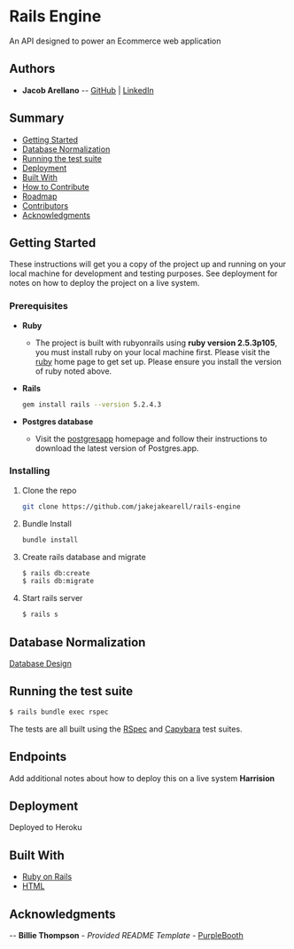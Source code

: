 # Rails Engine

An API designed to power an Ecommerce web application

## Authors

* **Jacob Arellano** -- [GitHub](https://github.com/jakejakearell) |
  [LinkedIn](https://www.linkedin.com/in/jacob-arellano-ab2890207/)

## Summary

  - [Getting Started](#getting-started)
  - [Database Normalization](#database-normalization)
  - [Running the test suite](#running-the-test-suite)
  - [Deployment](#deployment)
  - [Built With](#built-with)
  - [How to Contribute](#how-to-contribute)
  - [Roadmap](#roadmap)
  - [Contributors](#contributors)
  - [Acknowledgments](#acknowledgments)

## Getting Started

These instructions will get you a copy of the project up and running on
your local machine for development and testing purposes. See deployment
for notes on how to deploy the project on a live system.

### Prerequisites

* __Ruby__

  - The project is built with rubyonrails using __ruby version 2.5.3p105__, you must install ruby on your local machine first. Please visit the [ruby](https://www.ruby-lang.org/en/documentation/installation/) home page to get set up. Please ensure you install the version of ruby noted above.

* __Rails__
  ```sh
  gem install rails --version 5.2.4.3
  ```

* __Postgres database__
  - Visit the [postgresapp](https://postgresapp.com/downloads.html) homepage and follow their instructions to download the latest version of Postgres.app.


### Installing

1. Clone the repo
   ```sh
   git clone https://github.com/jakejakearell/rails-engine
   ```

2. Bundle Install
   ```sh
   bundle install
   ```

3. Create rails database and migrate
   ```sh
   $ rails db:create
   $ rails db:migrate
   ```

4. Start rails server
    ```sh
    $ rails s
    ```
## Database Normalization

[Database Design](insertlinkhere)

## Running the test suite
```sh
$ rails bundle exec rspec
```
The tests are all built using the [RSpec](https://rspec.info/) and [Capybara](https://github.com/teamcapybara/capybara) test suites.


## Endpoints

Add additional notes about how to deploy this on a live system
**Harrision**

## Deployment

Deployed to Heroku

## Built With

  * [Ruby on Rails](https://rubyonrails.org)
  * [HTML](https://html.com)


## Acknowledgments
  -- **Billie Thompson** - *Provided README Template* -
    [PurpleBooth](https://github.com/PurpleBooth)
